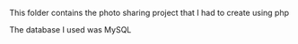 This folder contains the photo sharing project that I had to create using php 

The database I used was MySQL
